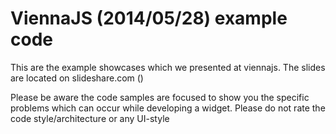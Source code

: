 ViennaJS (2014/05/28) example code
==================================
This are the example showcases which we presented at viennajs. The slides are located on slideshare.com ()

Please be aware the code samples are focused to show you the
specific problems which can occur while developing a widget. 
Please do not rate the code style/architecture or any UI-style
